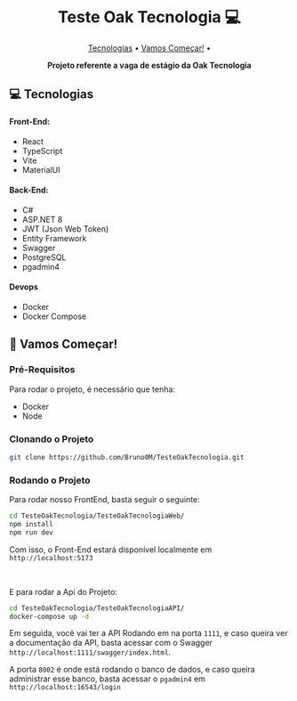 <h1 align="center" style="font-weight: bold;">Teste Oak Tecnologia 💻</h1>

<p align="center">
 <a href="#technologies">Tecnologias</a> • 
 <a href="#started">Vamos Começar!</a> • 
</p>

<p align="center">
    <b>Projeto referente a vaga de estágio da Oak Tecnologia </b>
</p>

<h2 id="technologies">💻 Tecnologias</h2>

#### Front-End:

- React
- TypeScript
- Vite
- MaterialUI

#### Back-End:

- C#
- ASP.NET 8
- JWT (Json Web Token)
- Entity Framework
- Swagger
- PostgreSQL
- pgadmin4

#### Devops
- Docker
- Docker Compose

<h2 id="started">🚀 Vamos Começar!</h2>

<h3>Pré-Requisitos</h3>

Para rodar o projeto, é necessário que tenha:

- Docker
- Node

<h3>Clonando o Projeto</h3>

```bash
git clone https://github.com/Bruno0M/TesteOakTecnologia.git
```

<h3>Rodando o Projeto</h3>

Para rodar nosso FrontEnd, basta seguir o seguinte:
```bash
cd TesteOakTecnologia/TesteOakTecnologiaWeb/
npm install
npm run dev
```
Com isso, o Front-End estará disponível localmente em `http://localhost:5173`

</br>

E para rodar a Api do Projeto:
```bash
cd TesteOakTecnologia/TesteOakTecnologiaAPI/
docker-compose up -d
```
Em seguida, você vai ter a API Rodando em na porta `1111`, e caso queira ver a documentação da API, basta acessar com o Swagger `http://localhost:1111/swagger/index.html`.

A porta `8002` é onde está rodando o banco de dados, e caso queira administrar esse banco, basta acessar o `pgadmin4` em `http://localhost:16543/login`